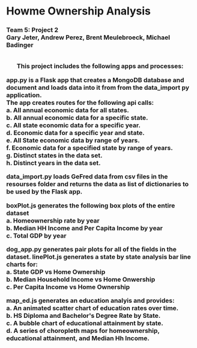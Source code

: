 <h1>Howme Ownership Analysis</h1>

<h3>Team 5:  Project 2 <br>Gary Jeter, Andrew Perez, Brent Meulebroeck, Michael Badinger<h/3><br><br>


<ul>This project includes the following apps and processes:</ul>

<strong>app.py is a Flask app that creates a MongoDB database and document and loads data into it from from the data_import py application.</strong> <br>The app creates routes for the following api calls: <br>
a. All annual economic data for all states.<br>
b. All annual economic data for a specific state.<br>
c. All state economic data for a specific year.<br>
d. Economic data for a specific year and state.<br>
e. All State economic data by range of years.<br>
f. Economic data for a specified state by range of years.<br>
g. Distinct states in the data set.<br>
h. Distinct years in the data set.<br>

<strong>data_import.py loads GeFred data from csv files in the resourses folder and returns the data as list of dictionaries to be used by the Flask app.</strong><br>

<strong>boxPlot.js generates the following box plots of the entire dataset</strong> <br>
a. Homeownership rate by year<br>
b. Median HH Income and Per Capita Income by year<br>
c. Total GDP by year<br>

<strong>dog_app.py generates pair plots for all of the fields in the dataset.</strong>
linePlot.js generates a state by state analysis bar line charts for: <br>
a. State GDP vs Home Ownership<br>
b. Median Household Income vs Home Onwership<br>
c. Per Capita Income vs Home Ownership<br>

<strong>map_ed.js generates an education analyis and provides:</strong> <br>
a. An animated scatter chart of education rates over time.<br>
b. HS Diploma and Bachelor's Degree Rate by State.<br>
c. A bubble chart of educational attainment by state.<br>
d. A series of choropleth maps for homeownership, educational attainment, and Median Hh Income.